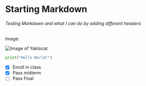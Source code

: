 # Starting Markdown 
###### Testing Markdown and what I can do by adding different headers


Image:


![Image of Yaktocat](https://octodex.github.com/images/yaktocat.png)


``` python
print("Hello World!")
```

- [x] Enroll in class
- [x] Pass midterm
- [ ] Pass Final
